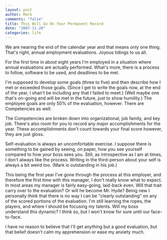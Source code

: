 ```yaml
--- 
layout: post
author: Mark
comments: "false"
title: This Will Go On Your Permanent Record
date: "2007-11-20"
categories: life
---
```

We are nearing the end of the calendar year and that means only one thing.  That's right, annual employment evaluations.  Joyous tidings to us all.

For the first time in about eight years I'm employed in a situation where annual evaluations are actually performed.  What's more, there is a process to follow, software to be used, and deadlines to be met.

I'm supposed to develop some goals (three to five) and then describe how I met or exceeded those goals.  (Since I get to write the goals now, at the end of the year, I shan't be including any that I failed to meet.) (Well maybe one that's on-going and will be met in the future, just to show humility.)  The employee goals are only 50% of the evaluation, however.  There are Competencies as well.

The Competencies are broken down into organizational, job family, and key job.  There's also room for you to record any major accomplishments for the year.  These accomplishments don't count towards your final score however, they are just gloss.

Self-evaluation is always an uncomfortable exercise.  I suppose there is something to be gained by seeing, on paper, how you see yourself compared to how your boss sees you.  Still, as introspective as I am at times, I don't always like the process.  Writing in the third-person about your self is always a bit weird too.  (Mark is outstanding in his job.)

This being the first year I've gone through the process at this employer, and therefore the first time with this manager, I don't really know what to expect.  In most areas my manager is fairly easy-going, laid-back even.  Will that trait carry over to the evaluation?  Or will he become Mr. Hyde?  Being new I personally think that there is no way I can be "clearly outstanding" on any of the scored portions of the evaluation.  I'm still learning the ropes, the players, and where I should be focusing my talents.  Will my boss understand this dynamic?  I <em>think</em> so, but I won't know for sure until our face-to-face.

I have no reason to believe that I'll get anything but a good evaluation, but that belief doesn't calm my apprehension or ease my anxiety much.
